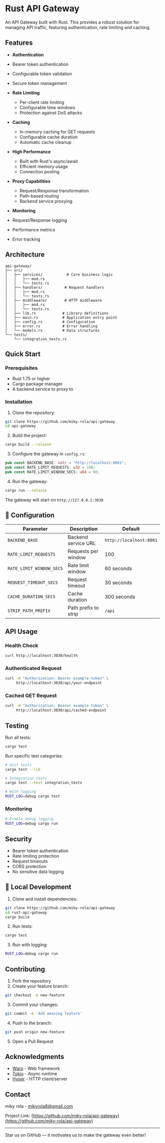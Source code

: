 # Rust API Gateway

An API Gateway built with Rust. This provides a robust solution for managing API traffic, featuring authentication, rate limiting and caching.

##  Features

-  **Authentication**
  - Bearer token authentication
  - Configurable token validation
  - Secure token management

- **Rate Limiting**
  - Per-client rate limiting
  - Configurable time windows
  - Protection against DoS attacks

- **Caching**
  - In-memory caching for GET requests
  - Configurable cache duration
  - Automatic cache cleanup

- **High Performance**
  - Built with Rust's async/await
  - Efficient memory usage
  - Connection pooling

- **Proxy Capabilities**
  - Request/Response transformation
  - Path-based routing
  - Backend service proxying

-  **Monitoring**
  - Request/Response logging
  - Performance metrics
  - Error tracking

## Architecture

```
api-gateway/
├── src/
│   ├── services/           # Core business logic
│   │   ├── mod.rs
│   │   └── tests.rs
│   ├── handlers/          # Request handlers
│   │   ├── mod.rs
│   │   └── tests.rs
│   ├── middleware/        # HTTP middleware
│   │   ├── mod.rs
│   │   └── tests.rs
│   ├── lib.rs            # Library definitions
│   ├── main.rs           # Application entry point
│   ├── config.rs         # Configuration
│   ├── error.rs          # Error handling
│   └── models.rs         # Data structures
└── tests/
    └── integration_tests.rs
```

## Quick Start

### Prerequisites

- Rust 1.75 or higher
- Cargo package manager
- A backend service to proxy to

### Installation

1. Clone the repository:
```bash
git clone https://github.com/miky-rola/api-gateway
cd api-gateway
```

2. Build the project:
```bash
cargo build --release
```

3. Configure the gateway in `config.rs`:
```rust
pub const BACKEND_BASE: &str = "http://localhost:8081";
pub const RATE_LIMIT_REQUESTS: u32 = 100;
pub const RATE_LIMIT_WINDOW_SECS: u64 = 60;
```

4. Run the gateway:
```bash
cargo run --release
```

The gateway will start on `http://127.0.0.1:3030`

## 🔧 Configuration

| Parameter | Description | Default |
|-----------|-------------|---------|
| `BACKEND_BASE` | Backend service URL | `http://localhost:8081` |
| `RATE_LIMIT_REQUESTS` | Requests per window | 100 |
| `RATE_LIMIT_WINDOW_SECS` | Rate limit window | 60 seconds |
| `REQUEST_TIMEOUT_SECS` | Request timeout | 30 seconds |
| `CACHE_DURATION_SECS` | Cache duration | 300 seconds |
| `STRIP_PATH_PREFIX` | Path prefix to strip | `/api` |

## API Usage

### Health Check
```bash
curl http://localhost:3030/health
```

### Authenticated Request
```bash
curl -H "Authorization: Bearer example-token" \
     http://localhost:3030/api/your-endpoint
```

### Cached GET Request
```bash
curl -H "Authorization: Bearer example-token" \
     http://localhost:3030/api/cached-endpoint
```

## Testing

Run all tests:
```bash
cargo test
```

Run specific test categories:
```bash
# Unit tests
cargo test --lib

# Integration tests
cargo test --test integration_tests

# With logging
RUST_LOG=debug cargo test
```


### Monitoring
```bash
# Enable debug logging
RUST_LOG=debug cargo run
```

## Security

- Bearer token authentication
- Rate limiting protection
- Request timeouts
- CORS protection
- No sensitive data logging

## 🔧 Local Development

1. Clone and install dependencies:
```bash
git clone https://github.com/miky-rola/api-gateway
cd rust-api-gateway
cargo build
```

2. Run tests:
```bash
cargo test
```

3. Run with logging:
```bash
RUST_LOG=debug cargo run
```

## Contributing

1. Fork the repository
2. Create your feature branch:
```bash
git checkout -b new-feature
```

3. Commit your changes:
```bash
git commit -m 'Add amazing feature'
```

4. Push to the branch:
```bash
git push origin new-feature
```

5. Open a Pull Request

## Acknowledgments

- [Warp](https://github.com/seanmonstar/warp) - Web framework
- [Tokio](https://tokio.rs) - Async runtime
- [Hyper](https://hyper.rs) - HTTP client/server

## Contact

miky rola - [mikyrola8@gmail.com](mikyrola8@gmail.com)

Project Link: [https://github.com/miky-rola/api-gateway](https://github.com/miky-rola/api-gateway)

---

Star us on GitHub — it motivates us to make the gateway even better!
